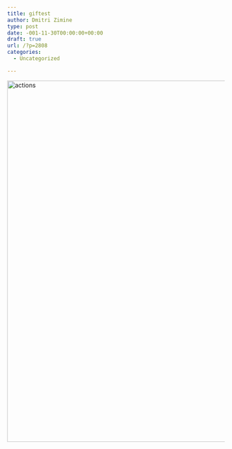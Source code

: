 ```yaml
---
title: giftest
author: Dmitri Zimine
type: post
date: -001-11-30T00:00:00+00:00
draft: true
url: /?p=2808
categories:
  - Uncategorized

---
```

<img loading="lazy" src="http://stackstorm.com/wp/wp-content/uploads/2015/03/actions.gif" alt="actions" width="1290" height="837" class="alignnone size-full wp-image-2801" />